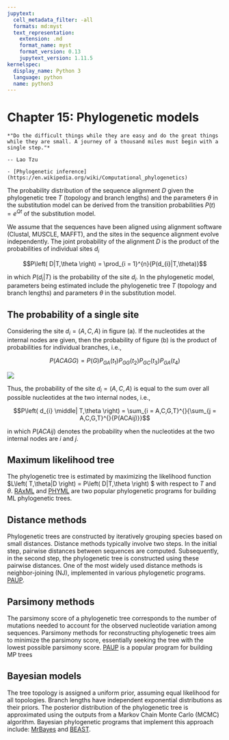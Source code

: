 ```yaml
---
jupytext:
  cell_metadata_filter: -all
  formats: md:myst
  text_representation:
    extension: .md
    format_name: myst
    format_version: 0.13
    jupytext_version: 1.11.5
kernelspec:
  display_name: Python 3
  language: python
  name: python3
---
```


# Chapter 15: Phylogenetic models 

```{epigraph}
*"Do the difficult things while they are easy and do the great things while they are small. A journey of a thousand miles must begin with a single step."*

-- Lao Tzu
```

```{seealso}
- [Phylogenetic inference](https://en.wikipedia.org/wiki/Computational_phylogenetics)
```


The probability distribution of the sequence alignment $D$ given the phylogenetic
tree $T$ (topology and branch lengths) and the parameters $\theta$ in the
substitution model can be derived from the transition probabilities $P(t)=e^{Qt}$
of the substitution model.

We assume that the sequences have been aligned using alignment software (Clustal, MUSCLE, MAFFT), and the sites in the sequence alignment evolve independently. The
joint probability of the alignment $D$ is the product of the probabilities of individual sites $d_i$

$$P\left( D|T,\theta \right) = \prod_{i = 1}^{n}{P(d_{i}|T,\theta)}$$

in which $P(d_{i}|T)$ is the probability of the site $d_i$. In the phylogenetic model, parameters being estimated include the phylogenetic tree $T$ (topology and branch lengths) and parameters $\theta$ in the substitution model.

## The probability of a single site

Considering the site $d_i = (A, C, A)$ in figure (a). If the nucleotides
at the internal nodes are given, then the probability of figure (b) is the product of probabilities for individual branches, i.e.,

$$P\left(ACAGG \right) = P(G)P_{GA}(t_{1})P_{GG}(t_{2})P_{GC}(t_{3})P_{GA}(t_{4})$$

![](./images/tree.png)

Thus, the probability of the site $d_i = (A, C, A)$ is equal to the sum
over all possible nucleotides at the two internal nodes, i.e.,

$$P\left( d_{i} \middle| T,\theta \right) = \sum_{i = A,C,G,T}^{}{\sum_{j = A,C,G,T}^{}{P(ACAij)}}$$

in which $P(ACAij)$ denotes the probability when the nucleotides at the two
internal nodes are $i$ and $j$.

## Maximum likelihood tree

The phylogenetic tree is estimated by maximizing the likelihood function
$L\left( T,\theta|D \right) = P\left( D|T,\theta \right) $ with respect to $T$ and $\theta$. 
[RAxML](https://github.com/stamatak/standard-RAxML) and [PHYML](https://github.com/stephaneguindon/phyml) are two popular phylogenetic programs for building ML phylogenetic trees.

## Distance methods

Phylogenetic trees are constructed by iteratively grouping species based on small distances. Distance methods typically involve two steps. In the initial step, pairwise distances between sequences are computed. Subsequently, in the second step, the phylogenetic tree is constructed using these pairwise distances. One of the most widely used distance methods is neighbor-joining (NJ), implemented in various phylogenetic programs. [PAUP](https://paup.phylosolutions.com/).

## Parsimony methods

The parsimony score of a phylogenetic tree corresponds to the number of mutations needed to account for the observed nucleotide variation among sequences. Parsimony methods for reconstructing phylogenetic trees aim to minimize the parsimony score, essentially seeking the tree with the lowest possible parsimony score. [PAUP](https://paup.phylosolutions.com/) is a popular program for building MP trees

## Bayesian models

The tree topology is assigned a uniform prior, assuming equal likelihood for all topologies. Branch lengths have independent exponential distributions as their priors. The posterior distribution of the phylogenetic tree is approximated using the outputs from a Markov Chain Monte Carlo (MCMC) algorithm. Bayesian phylogenetic programs that implement this approach include: [MrBayes](https://nbisweden.github.io/MrBayes/index.html) and [BEAST](https://beast.community/).
